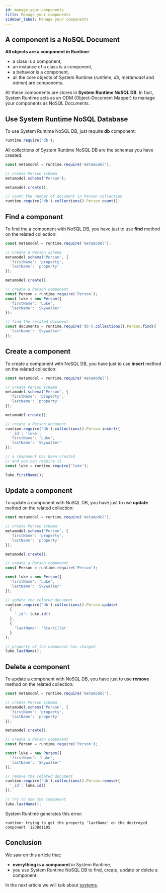 ```yaml
---
id: manage-your-components
title: Manage your components
sidebar_label: Manage your components
---
```


## A component is a NoSQL Document

**All objects are a component in Runtime**:

* a class is a component,
* an instance of a class is a component,
* a behavior is a component,
* all the core objects of System Runtime (*runtime*, *db*, *metamodel* and *admin*) are components.

All these components are stores in **System Runtime NoSQL DB**. In fact, System Runtime acts as an ODM (Object-Document Mapper) to manage your components as NoSQL Documents.

## Use System Runtime NoSQL Database

To use System Runtime NoSQL DB, just require **db** component:

```js
runtime.require('db');
```

All collections of System Runtime NoSQL DB are the schemas you have created.

```js
const metamodel = runtime.require('metamodel');

// create Person schema
metamodel.schema('Person');

metamodel.create();

// count the number of document in Person collection
runtime.require('db').collections().Person.count();
```

## Find a component

To find the a component with NoSQL DB, you have just to use **find** method on the related collection:

```js
const metamodel = runtime.require('metamodel');

// create a Person schema
metamodel.schema('Person', {
  'firstName': 'property',
  'lastName': 'property'
});

metamodel.create();

// create a Person component
const Person = runtime.require('Person');
const luke = new Person({
  'firstName': 'Luke',
  'lastName': 'Skywalker'
});

// find the related document
const documents = runtime.require('db').collections().Person.find({ 
  'lastName': 'Skywalker'
});
```

## Create a component

To create a component with NoSQL DB,  you have just to use **insert** method on the related collection:

```js
const metamodel = runtime.require('metamodel');

// create Person schema
metamodel.schema('Person', {
  'firstName': 'property',
  'lastName': 'property'
});

metamodel.create();

// create a Person document
runtime.require('db').collections().Person.insert({
  '_id': 'luke',
  'firstName': 'Luke',
  'lastName': 'Skywalker'
});

// a component has been created
// and you can require it
const luke = runtime.require('luke');

luke.firstName();
```

## Update a component

To update a component with NoSQL DB,  you have just to use **update** method on the related collection:

```js
const metamodel = runtime.require('metamodel');

// create Person schema
metamodel.schema('Person', {
  'firstName': 'property',
  'lastName': 'property'
});

metamodel.create();

// create a Person component
const Person = runtime.require('Person');

const luke = new Person({
  'firstName': 'Luke',
  'lastName': 'Skywalker'
});

// update the related document
runtime.require('db').collections().Person.update(
  {
    '_id': luke.id()
  }, 
  { 
    'lastName': 'Starkiller'
  }
);

// property of the component has changed
luke.lastName();
```

## Delete a component

To update a component with NoSQL DB,  you have just to use **remove** method on the related collection:

```js
const metamodel = runtime.require('metamodel');

// create Person schema
metamodel.schema('Person', {
  'firstName': 'property',
  'lastName': 'property'
});

metamodel.create();

// create a Person component
const Person = runtime.require('Person');

const luke = new Person({
  'firstName': 'Luke',
  'lastName': 'Skywalker'
});

// remove the related document
runtime.require('db').collections().Person.remove({
  '_id': luke.id()
});

// try to use the component
luke.lastName();
```

System Runtime generates this error:

```shell
runtime: trying to get the property 'lastName' on the destroyed component '1238d1105
```

## Conclusion

We saw on this article that:

* **everything is a component** in System Runtime,
* you use System Runtime NoSQL DB to find, create, update or delete a component.

In the next article we will talk about [systems](bundle-your-components.html).